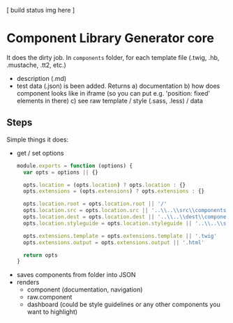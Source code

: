 [ build status img here ]
# Component Library Generator core
It does the dirty job. In `components` folder, for each template file (.twig, .hb, .mustache, .tt2, etc.)
* description (.md)
* test data (.json)
is been added.
Returns
a) documentation
b) how does component looks like in iframe (so you can put e.g. 'position: fixed' elements in there)
c) see raw template / style (.sass, .less) / data 


## Steps
Simple things it does:
* get / set options
  ```javascript
  module.exports = function (options) {
    var opts = options || {}
  
    opts.location = (opts.location) ? opts.location : {}
    opts.extensions = (opts.extensions) ? opts.extensions : {}
  
    opts.location.root = opts.location.root || '/'
    opts.location.src = opts.location.src || '..\\..\\src\\components\\'
    opts.location.dest = opts.location.dest || '..\\..\\dest\\components\\'
    opts.location.styleguide = opts.location.styleguide || '..\\..\\src\\styleguide\\'
  
    opts.extensions.template = opts.extensions.template || '.twig'
    opts.extensions.output = opts.extensions.output || '.html'
  
    return opts
  }
  ```
* saves components from folder into JSON
* renders
  * component (documentation, navigation)
  * raw.component
  * dashboard (could be style guidelines or any other components you want to highlight) 
